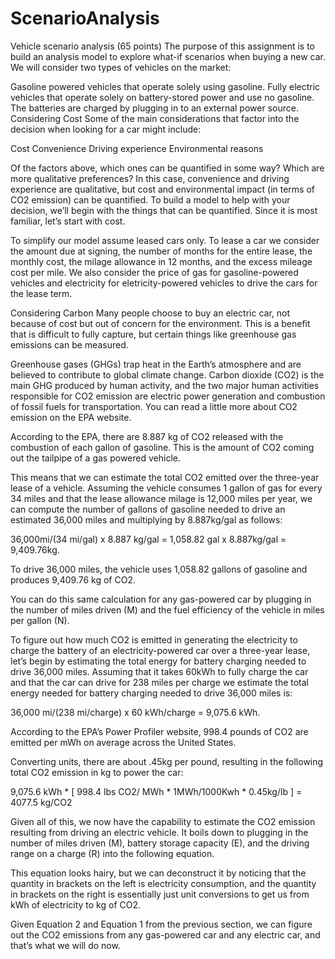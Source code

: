 # ScenarioAnalysis
Vehicle scenario analysis (65 points) The purpose of this assignment is to build an analysis model to explore what-if  scenarios when buying a new car. We will consider two types of vehicles on the market:

Gasoline powered vehicles that operate solely using gasoline.
Fully electric vehicles that operate solely on battery-stored power and use no gasoline. The batteries are charged by plugging in to an external power source.
Considering Cost
Some of the main considerations that factor into the decision when looking for a car might include:

Cost
Convenience
Driving experience
Environmental reasons

Of the factors above, which ones can be quantified in some way? Which are more qualitative preferences? In this case, convenience and driving experience are qualitative, but cost and environmental impact (in terms of CO2 emission) can be quantified. To build a model to help with your decision, we’ll begin with the things that can be quantified. Since it is most familiar, let’s start with cost.

To simplify our model assume leased cars only. To lease a car we consider the amount due at signing, the number of months for the entire lease, the monthly cost, the milage allowance in 12 months, and the excess mileage cost per mile. We also consider the price of gas for gasoline-powered vehicles and electricity for eletricity-powered vehicles to drive the cars for the lease term.

Considering Carbon
Many people choose to buy an electric car, not because of cost but out of concern for the environment. This is a benefit that is difficult to fully capture, but certain things like greenhouse gas emissions can be measured.

Greenhouse gases (GHGs) trap heat in the Earth’s atmosphere and are believed to contribute to global climate change. Carbon dioxide (CO2) is the main GHG produced by human activity, and the two major human activities responsible for CO2 emission are electric power generation and combustion of fossil fuels for transportation. You can read a little more about CO2 emission on the EPA website.

According to the EPA, there are 8.887 kg of CO2 released with the combustion of each gallon of gasoline. This is the amount of CO2 coming out the tailpipe of a gas powered vehicle.

This means that we can estimate the total CO2 emitted over the three-year lease of a vehicle. Assuming the vehicle consumes 1 gallon of gas for every 34 miles and that the lease allowance milage is 12,000 miles per year, we can compute the number of gallons of gasoline needed to drive an estimated 36,000 miles and multiplying by 8.887kg/gal as follows:

36,000mi/(34 mi/gal) x 8.887 kg/gal = 1,058.82 gal x 8.887kg/gal = 9,409.76kg.

To drive 36,000 miles, the vehicle uses 1,058.82 gallons of gasoline and produces 9,409.76 kg of CO2.

You can do this same calculation for any gas-powered car by plugging in the number of miles driven (M) and the fuel efficiency of the vehicle in miles per gallon (N).


To figure out how much CO2 is emitted in generating the electricity to charge the battery of an electricity-powered car over a three-year lease, let’s begin by estimating the total energy for battery charging needed to drive 36,000 miles. Assuming that it takes 60kWh to fully charge the car and that the car can drive for 238 miles per charge we estimate the total energy needed for battery charging needed to drive 36,000 miles is:

36,000 mi/(238 mi/charge) x 60 kWh/charge = 9,075.6 kWh.

According to the EPA’s Power Profiler website, 998.4 pounds of CO2 are emitted per mWh on average across the United States.

Converting units, there are about .45kg per pound, resulting in the following total CO2 emission in kg to power the car:

9,075.6 kWh * [ 998.4 lbs CO2/ MWh * 1MWh/1000Kwh * 0.45kg/lb ] = 4077.5 kg/CO2

Given all of this, we now have the capability to estimate the CO2 emission resulting from driving an electric vehicle. It boils down to plugging in the number of miles driven (M), battery storage capacity (E), and the driving range on a charge (R) into the following equation.


This equation looks hairy, but we can deconstruct it by noticing that the quantity in brackets on the left is electricity consumption, and the quantity in brackets on the right is essentially just unit conversions to get us from kWh of electricity to kg of CO2.

Given Equation 2 and Equation 1 from the previous section, we can figure out the CO2 emissions from any gas-powered car and any electric car, and that’s what we will do now.
